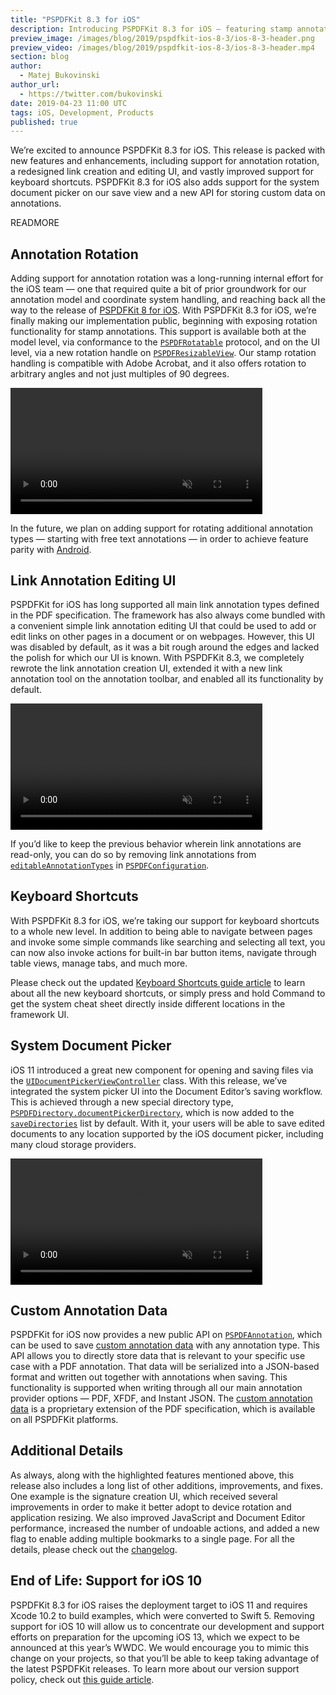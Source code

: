 ```yaml
---
title: "PSPDFKit 8.3 for iOS"
description: Introducing PSPDFKit 8.3 for iOS — featuring stamp annotation rotation, a new link annotation editing UI, extended support for keyboard shortcuts, and much more.
preview_image: /images/blog/2019/pspdfkit-ios-8-3/ios-8-3-header.png
preview_video: /images/blog/2019/pspdfkit-ios-8-3/ios-8-3-header.mp4
section: blog
author:
  - Matej Bukovinski
author_url:
  - https://twitter.com/bukovinski
date: 2019-04-23 11:00 UTC
tags: iOS, Development, Products
published: true
---
```


We’re excited to announce PSPDFKit 8.3 for iOS. This release is packed with new features and enhancements, including support for annotation rotation, a redesigned link creation and editing UI, and vastly improved support for keyboard shortcuts. PSPDFKit 8.3 for iOS also adds support for the system document picker on our save view and a new API for storing custom data on annotations.

READMORE

## Annotation Rotation

Adding support for annotation rotation was a long-running internal effort for the iOS team — one that required quite a bit of prior groundwork for our annotation model and coordinate system handling, and reaching back all the way to the release of [PSPDFKit 8 for iOS][normalized page transforms]. With PSPDFKit 8.3 for iOS, we’re finally making our implementation public, beginning with exposing rotation functionality for stamp annotations. This support is available both at the model level, via conformance to the [`PSPDFRotatable`][] protocol, and on the UI level, via a new rotation handle on [`PSPDFResizableView`][]. Our stamp rotation handling is compatible with Adobe Acrobat, and it also offers rotation to arbitrary angles and not just multiples of 90 degrees.

<video src="/images/blog/2019/pspdfkit-ios-8-3/stamp-rotation.mp4" loop muted playsinline data-controller="video" data-video-autoplay="true" width="80%"></video>

In the future, we plan on adding support for rotating additional annotation types — starting with free text annotations — in order to achieve feature parity with [Android][android annotation rotation].

## Link Annotation Editing UI

PSPDFKit for iOS has long supported all main link annotation types defined in the PDF specification. The framework has also always come bundled with a convenient simple link annotation editing UI that could be used to add or edit links on other pages in a document or on webpages. However, this UI was disabled by default, as it was a bit rough around the edges and lacked the polish for which our UI is known. With PSPDFKit 8.3, we completely rewrote the link annotation creation UI, extended it with a new link annotation tool on the annotation toolbar, and enabled all its functionality by default.

<video src="/images/blog/2019/pspdfkit-ios-8-3/link-creation-editing.mp4" loop muted playsinline data-controller="video" data-video-autoplay="true" width="80%"></video>

If you’d like to keep the previous behavior wherein link annotations are read-only, you can do so by removing link annotations from [`editableAnnotationTypes`][] in [`PSPDFConfiguration`][].

## Keyboard Shortcuts

With PSPDFKit 8.3 for iOS, we’re taking our support for keyboard shortcuts to a whole new level. In addition to being able to navigate between pages and invoke some simple commands like searching and selecting all text, you can now also invoke actions for built-in bar button items, navigate through table views, manage tabs, and much more.

Please check out the updated [Keyboard Shortcuts guide article][keyboard shortcuts guide] to learn about all the new keyboard shortcuts, or simply press and hold Command to get the system cheat sheet directly inside different locations in the framework UI.

## System Document Picker

iOS 11 introduced a great new component for opening and saving files via the [`UIDocumentPickerViewController`][] class. With this release, we’ve integrated the system picker UI into the Document Editor’s saving workflow. This is achieved through a new special directory type, [`PSPDFDirectory.documentPickerDirectory`][], which is now added to the [`saveDirectories`][] list by default. With it, your users will be able to save edited documents to any location supported by the iOS document picker, including many cloud storage providers.

<video src="/images/blog/2019/pspdfkit-ios-8-3/system-document-picker.mp4" loop muted playsinline data-controller="video" data-video-autoplay="true" width="80%"></video>

## Custom Annotation Data

PSPDFKit for iOS now provides a new public API on [`PSPDFAnnotation`][], which can be used to save [custom annotation data][] with any annotation type. This API allows you to directly store data that is relevant to your specific use case with a PDF annotation. That data will be serialized into a JSON-based format and written out together with annotations when saving. This functionality is supported when writing through all our main annotation provider options — PDF, XFDF, and Instant JSON. The [custom annotation data][] is a proprietary extension of the PDF specification, which is available on all PSPDFKit platforms.

## Additional Details

As always, along with the highlighted features mentioned above, this release also includes a long list of other additions, improvements, and fixes. One example is the signature creation UI, which received several improvements in order to make it better adopt to device rotation and application resizing. We also improved JavaScript and Document Editor performance, increased the number of undoable actions, and added a new flag to enable adding multiple bookmarks to a single page. For all the details, please check out the [changelog][ios 8.3 changelog].

## End of Life: Support for iOS 10

PSPDFKit 8.3 for iOS raises the deployment target to iOS 11 and requires Xcode 10.2 to build examples, which were converted to Swift 5. Removing support for iOS 10 will allow us to concentrate our development and support efforts on preparation for the upcoming iOS 13, which we expect to be announced at this year’s WWDC. We would encourage you to mimic this change on your projects, so that you’ll be able to keep taking advantage of the latest PSPDFKit releases. To learn more about our version support policy, check out [this guide article][version support].

[ios 8.3 changelog]: /changelog/ios/#8.3.0
[android annotation rotation]: https://pspdfkit.com/blog/2018/pspdfkit-android-4-6/#annotation-rotation
[normalized page transforms]: https://pspdfkit.com/blog/2018/pspdfkit-ios-8-0/#normalized-page-transforms
[`pspdfresizableview`]: https://pspdfkit.com/api/ios/Classes/PSPDFResizableView.html
[`pspdfrotatable`]: https://pspdfkit.com/api/ios/Protocols/PSPDFRotatable.html
[`editableannotationtypes`]: https://pspdfkit.com/api/ios/Classes/PSPDFConfiguration.html#/c:objc(cs)PSPDFConfiguration(py)editableAnnotationTypes
[`pspdfconfiguration`]: https://pspdfkit.com/api/ios/Classes/PSPDFConfiguration.html
[keyboard shortcuts guide]: https://pspdfkit.com/guides/ios/current/features/keyboard-shortcuts/
[`uidocumentpickerviewcontroller`]: https://developer.apple.com/documentation/uikit/uidocumentpickerviewcontroller
[`pspdfdirectory`]: https://pspdfkit.com/api/ios/Classes/PSPDFDirectory.html
[`pspdfdirectory.documentpickerdirectory`]: https://pspdfkit.com/api/ios/Classes/PSPDFDirectory.html#/c:objc(cs)PSPDFDirectory(cm)documentPickerDirectory
[`savedirectories`]: https://pspdfkit.com/api/ios/Classes/PSPDFDocumentEditorConfiguration.html#/c:objc(cs)PSPDFDocumentEditorConfiguration(py)saveDirectories
[`pspdfannotation`]: https://pspdfkit.com/api/ios/Classes/PSPDFAnnotation.html
[custom annotation data]: https://pspdfkit.com/blog/2019/custom-annotation-data/
[version support]: https://pspdfkit.com/guides/ios/current/announcements/version-support/
